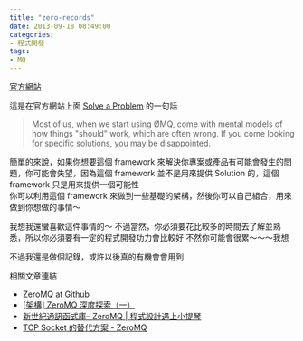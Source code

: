 ```yaml
---
title: "zero-records"
date: 2013-09-18 08:49:00
categories:
- 程式開發
tags:
- MQ
---
```


[官方網站](http://zeromq.org/)

這是在官方網站上面 [Solve a Problem](http://zeromq.org/intro:ask-for-help) 的一句話
> Most of us, when we start using ØMQ, come with mental models of how things "should" work, which are often wrong. If you come looking for specific solutions, you may be disappointed.

<!--more-->

簡單的來說，如果你想要這個 framework 來解決你專案或產品有可能會發生的問題，你可能會失望，因為這個 framework 並不是用來提供 Solution 的，這個 framework 只是用來提供一個可能性  
你可以利用這個 framework 來做到一些基礎的架構，然後你可以自己組合，用來做到你想做的事情～

我想我還蠻喜歡這件事情的～
不過當然，你必須要花比較多的時間去了解並熟悉，所以你必須要有一定的程式開發功力會比較好
不然你可能會很累～～～我想

不過我還是做個記錄，或許以後真的有機會會用到

相關文章連結
- [ZeroMQ at Github](https://github.com/zeromq)
- [[架構] ZeroMQ 深度探索（一）](http://blog.csdn.net/shagoo/article/details/8964009)
- [新世紀通訊函式庫– ZeroMQ | 程式設計遇上小提琴](https://www.google.com.tw/url?sa=t&rct=j&q=&esrc=s&source=web&cd=2&cad=rja&ved=0CEEQFjAB&url=http%3A%2F%2Fblog.ez2learn.com%2F2011%2F12%2F31%2Ftransport-lib-of-new-era-zeromq%2F&ei=APg4UvftGcn5lAXA2oDQBA&usg=AFQjCNEQzMcIHmzI-5owdXxqSaRMC0L-rA&sig2=dj1WH6YZWutHaFLbmzZGyA)
- [TCP Socket 的替代方案 - ZeroMQ](http://server.everfine.com.tw/blog/archives/2013/04/tcp-socket---om.html)
